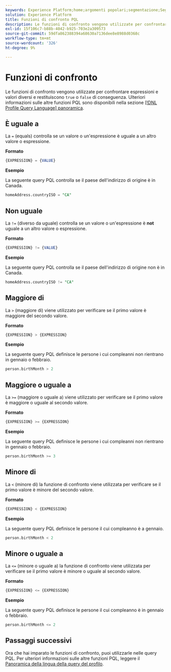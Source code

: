 ```yaml
---
keywords: Experience Platform;home;argomenti popolari;segmentazione;Segmentazione;Servizio di segmentazione;pql;PQL;Lingua query profilo;funzioni di confronto;confronto;
solution: Experience Platform
title: Funzioni di confronto PQL
description: Le funzioni di confronto vengono utilizzate per confrontare espressioni e valori diversi e restituiscono di conseguenza "true" o "false".
exl-id: 15f106c7-b88b-4042-b925-703e2a309573
source-git-commit: 59dfa862388394a68630a7136dee8e8988d0368c
workflow-type: tm+mt
source-wordcount: '326'
ht-degree: 9%

---
```


# Funzioni di confronto

Le funzioni di confronto vengono utilizzate per confrontare espressioni e valori diversi e restituiscono `true` o `false` di conseguenza. Ulteriori informazioni sulle altre funzioni PQL sono disponibili nella sezione [[!DNL Profile Query Language] panoramica](./overview.md).

## È uguale a

La `=` (equals) controlla se un valore o un&#39;espressione è uguale a un altro valore o espressione.

**Formato**

```sql
{EXPRESSION} = {VALUE}
```

**Esempio**

La seguente query PQL controlla se il paese dell&#39;indirizzo di origine è in Canada.

```sql
homeAddress.countryISO = "CA"
```

## Non uguale

La `!=` (diverso da uguale) controlla se un valore o un&#39;espressione è **not** uguale a un altro valore o espressione.

**Formato**

```sql
{EXPRESSION} != {VALUE}
```

**Esempio**

La seguente query PQL controlla se il paese dell&#39;indirizzo di origine non è in Canada.

```sql
homeAddress.countryISO != "CA"
```

## Maggiore di

La `>` (maggiore di) viene utilizzato per verificare se il primo valore è maggiore del secondo valore.

**Formato**

```sql
{EXPRESSION} > {EXPRESSION} 
```

**Esempio**

La seguente query PQL definisce le persone i cui compleanni non rientrano in gennaio o febbraio.

```sql
person.birthMonth > 2
```

## Maggiore o uguale a

La `>=` (maggiore o uguale a) viene utilizzato per verificare se il primo valore è maggiore o uguale al secondo valore.

**Formato**

```sql
{EXPRESSION} >= {EXPRESSION} 
```

**Esempio**

La seguente query PQL definisce le persone i cui compleanni non rientrano in gennaio o febbraio.

```sql
person.birthMonth >= 3
```

## Minore di

La `<` (minore di) la funzione di confronto viene utilizzata per verificare se il primo valore è minore del secondo valore.

**Formato**

```sql
{EXPRESSION} < {EXPRESSION} 
```

**Esempio**

La seguente query PQL definisce le persone il cui compleanno è a gennaio.

```sql
person.birthMonth < 2
```

## Minore o uguale a

La `<=` (minore o uguale a) la funzione di confronto viene utilizzata per verificare se il primo valore è minore o uguale al secondo valore.

**Formato**

```sql
{EXPRESSION} <= {EXPRESSION} 
```

**Esempio**

La seguente query PQL definisce le persone il cui compleanno è in gennaio o febbraio.

```sql
person.birthMonth <= 2
```

## Passaggi successivi

Ora che hai imparato le funzioni di confronto, puoi utilizzarle nelle query PQL. Per ulteriori informazioni sulle altre funzioni PQL, leggere il [Panoramica della lingua della query del profilo](./overview.md).
